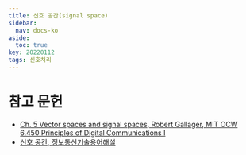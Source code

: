 ```yaml
---
title: 신호 공간(signal space)
sidebar:
  nav: docs-ko
aside:
  toc: true
key: 20220112
tags: 신호처리
---
```


# 참고 문헌

* [Ch. 5 Vector spaces and signal spaces, Robert Gallager, MIT OCW 6.450 Principles of Digital Communications I](https://ocw.mit.edu/courses/electrical-engineering-and-computer-science/6-450-principles-of-digital-communications-i-fall-2006/lecture-notes/book_5.pdf)
* [신호 공간, 정보통신기술용어해설](http://www.ktword.co.kr/test/view/view.php?m_temp1=4178)